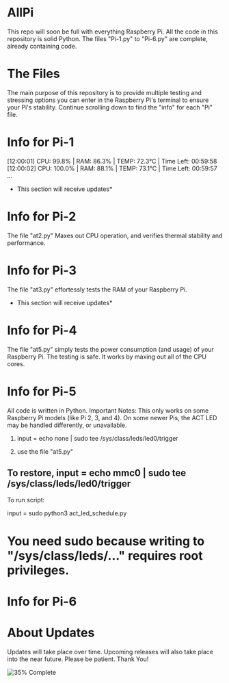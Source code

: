 # AllPi
This repo will soon be full with everything Raspberry Pi.
All the code in this repository is solid Python.
The files "Pi-1.py" to "Pi-6.py" are complete, already containing code.

# The Files
The main purpose of this repository is to provide multiple testing and stressing
options you can enter in the Raspberry Pi's terminal to ensure your Pi's stability.
Continue scrolling down to find the "info" for each "Pi" file.

# Info for Pi-1
[12:00:01] CPU: 99.8% | RAM: 86.3% | TEMP: 72.3°C | Time Left: 00:59:58
[12:00:02] CPU: 100.0% | RAM: 88.1% | TEMP: 73.1°C | Time Left: 00:59:57
...

* This section will receive updates*

# Info for Pi-2
The file "at2.py" Maxes out CPU operation,
and verifies thermal stability and performance.

# Info for Pi-3
The file "at3.py"
effortessly tests the 
RAM of your Raspberry Pi.

* This section will receive updates*

# Info for Pi-4
The file "at5.py" simply tests the power consumption (and usage) 
of your Raspberry Pi.
The testing is safe. 
It works by maxing out all of the CPU cores.

# Info for Pi-5
All code is written in Python. 
Important Notes: This only works on some Raspberry Pi models (like Pi 2, 3, and 4).
On some newer Pis, the ACT LED may be handled differently, or unavailable.

1. input = echo none | sudo tee /sys/class/leds/led0/trigger

2. use the file "at5.py"

To restore, input = echo mmc0 | sudo tee /sys/class/leds/led0/trigger
---------------
To run script: 

input = sudo python3 act_led_schedule.py

You need sudo because writing to "/sys/class/leds/..." requires root privileges.
================================================================================

# Info for Pi-6

# About Updates
Updates will take place over time.
Upcoming releases will also 
take place into the near future.
Please be patient. Thank You!

![35% Complete](https://img.shields.io/badge/Progress-35%25-darkred)
